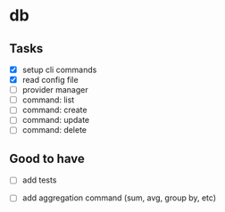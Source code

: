 # db

## Tasks

- [x] setup cli commands
- [x] read config file
- [ ] provider manager
- [ ] command: list
- [ ] command: create
- [ ] command: update
- [ ] command: delete

## Good to have

- [ ]  add tests
- [ ]  add aggregation command (sum, avg, group by, etc)

